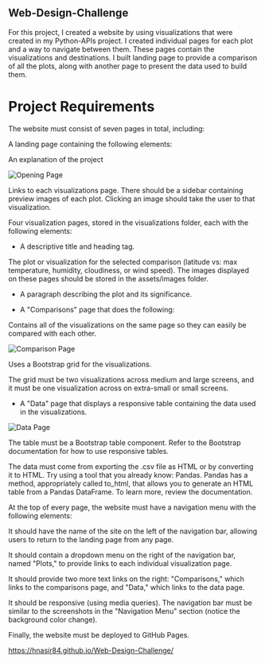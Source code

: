 ## Web-Design-Challenge

For this project, I created a website by using visualizations that were created in my Python-APIs project.
I created individual pages for each plot and a way to navigate between them. These pages  contain the visualizations and destinations. I built landing page to provide a comparison of all the plots, along with another page to present the data used to build them.



# Project Requirements


The website must consist of seven pages in total, including:


A landing page containing the following elements:


An explanation of the project

![Opening Page](../../../../../../C:/Users/user/Desktop/DSBCGA/Web-Design-Challenge/web_images/landingpage.jpg)


Links to each visualizations page. There should be a sidebar containing preview images of each plot. Clicking an image should take the user to that visualization.



Four visualization pages, stored in the visualizations folder, each with the following elements:


- A descriptive title and heading tag.


The plot or visualization for the selected comparison (latitude vs: max temperature, humidity, cloudiness, or wind speed). The images displayed on these pages should be stored in the assets/images folder.


-  A paragraph describing the plot and its significance.




- A "Comparisons" page that does the following:

Contains all of the visualizations on the same page so they can easily be compared with each other.

![Comparison Page](../../../../../../C:/Users/user/Desktop/DSBCGA/Web-Design-Challenge/web_images/comparison.jpg)

Uses a Bootstrap grid for the visualizations.

The grid must be two visualizations across medium and large screens, and it must be one visualization across on extra-small or small screens.





- A "Data" page that displays a responsive table containing the data used in the visualizations.

![Data Page](../../../../../../C:/Users/user/Desktop/DSBCGA/Web-Design-Challenge/web_images/data.jpg)

The table must be a Bootstrap table component. Refer to the Bootstrap documentation for how to use responsive tables.


The data must come from exporting the .csv file as HTML or by converting it to HTML. Try using a tool that you already know: Pandas. Pandas has a method, appropriately called to_html, that allows you to generate an HTML table from a Pandas DataFrame. To learn more, review the documentation.




At the top of every page, the website must have a navigation menu with the following elements:


It should have the name of the site on the left of the navigation bar, allowing users to return to the landing page from any page.


It should contain a dropdown menu on the right of the navigation bar, named "Plots," to provide links to each individual visualization page.


It should provide two more text links on the right: "Comparisons," which links to the comparisons page, and "Data," which links to the data page.


It should be responsive (using media queries). The navigation bar must be similar to the screenshots in the "Navigation Menu" section (notice the background color change).


Finally, the website must be deployed to GitHub Pages.

https://hnasir84.github.io/Web-Design-Challenge/
